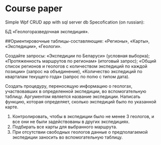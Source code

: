 # Course paper
Simple Wpf CRUD app with sql server db
Specofication (on russian):

БД «Геологоразведочная экспедиция». 

##Ориентировочные таблицы-составляющие:
«Регионы», «Карты», «Экспедиции», «Геологи». 

Создайте запросы:
«Экспедиции по Беларуси» (условная выборка); «Протяженность маршрутов по регионам» (итоговый запрос); «Общий список регионов и геологов с количеством экспедиций по каждой позиции» (запрос на объединение), «Количество экспедиций по кварталам текущего года» (запрос по полю с типом дата).

Создать процедуру, переносящую информацию о геологах, участвовавших в определенной экспедиции, во вспомогательную таблицу. Аргументом является название экспедиции.
Написать функцию, которая определяет, сколько экспедиций было по указанной карте.

1)	Контролировать, чтобы в экспедиции было не менее 3 геологов, и все они не были задействованы в других экспедициях.
2)	 Подбирать все карты для выбранного маршрута.
3)	При отсутствии свободных геологов данные о предполагаемой экспедиции заносить во вспомогательную таблицу.
